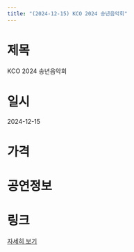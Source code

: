 ```yaml
---
title: "(2024-12-15) KCO 2024 송년음악회"
---
```


# 제목
KCO 2024 송년음악회

# 일시
2024-12-15

# 가격


# 공연정보


# 링크
[자세히 보기](https://www.sac.or.kr/site/main/show/show_view?SN=60861, "https://www.sac.or.kr/site/main/show/show_view?SN=60861")
